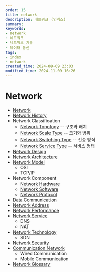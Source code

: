 ```yaml
---
order: 15
title: network
description: 네트워크 (인덱스)
summary:
keywords:
- network
- 네트워크
- 네트워크 기술
- 데이터 통신
tags:
- index
- network
created_time: 2024-09-09 23:03
modified_time: 2024-11-09 16:26
---
```


# Network

- [Network](./network.md)
- [Network History](./network-history.md)
- Network Classification
  - [Network Topology](./network-type-topology.md) -- 구조와 배치
  - [Network Scale Type](./network-type-scale.md)  -- 크기와 범위
  - [Network Switching Type](./network-type-switching.md) -- 전송 방식
  - [Network Service Type](./network-type-service.md) -- 서비스 형태
- [Network Design](./network-design.md)
- [Network Architecture](./network-architecture.md)
- [Network Model](./network-model.md)
  - OSI
  - TCP/IP
- Network Component 
  - [Network Hardware](./network-hardware/index.md) 
  - [Network Software](./network-software/index.md)
  - [Network Protocol](./network-protocol/index.md)
- [Data Communication](./data-communication.md)
- [Network Address](./network-address.md)
- [Network Performance](./network-performance.md)
- [Network Service](./network-service/index.md)
  - DNS
  - NAT
- [Network Technology](./network-technology/index.md)
  - SDN
- [Network Security](./network-security/index.md)
- [Communication Network](./communication-network/index.md)
  - Wired Communication
  - Mobile Communication
- [Network Glossary](./network-glossary.md)
